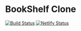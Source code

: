 # BookShelf Clone

[![Build Status](https://travis-ci.org/hd4ng/bookshelf-clone.svg?branch=master)](https://travis-ci.org/hd4ng/bookshelf-clone)
[![Netlify Status](https://api.netlify.com/api/v1/badges/a01c0fb3-d883-495d-b238-410e2a40c59b/deploy-status)](https://app.netlify.com/sites/bookshelf-clone/deploys)
